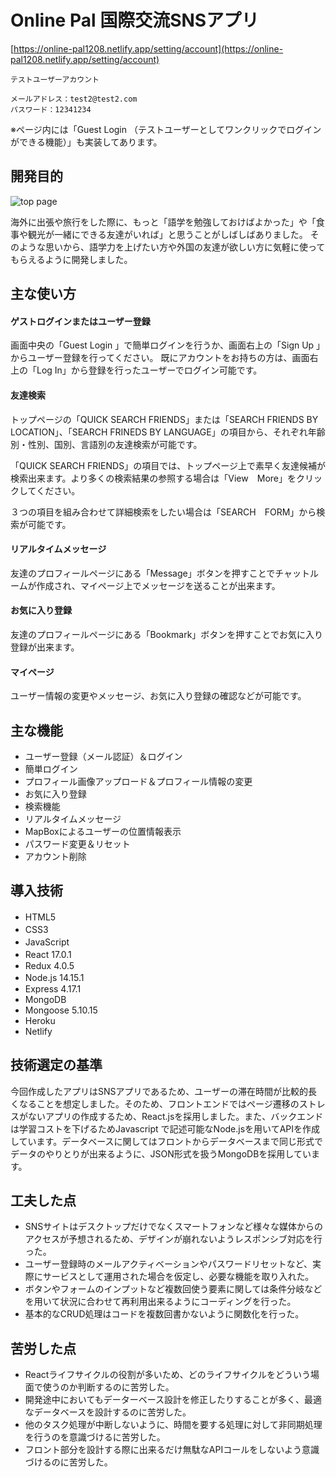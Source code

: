 # Online Pal 国際交流SNSアプリ
[https://online-pal1208.netlify.app/setting/account](https://online-pal1208.netlify.app/setting/account)



```
テストユーザーアカウント

メールアドレス：test2@test2.com
パスワード：12341234
```

※ページ内には「Guest Login （テストユーザーとしてワンクリックでログインができる機能）」も実装してあります。

## 開発目的
![top page](https://github.com/Shunya1208/images/blob/master/%E3%82%B9%E3%82%AF%E3%83%AA%E3%83%BC%E3%83%B3%E3%82%B7%E3%83%A7%E3%83%83%E3%83%88%202020-12-09%2022.21.32.png)

海外に出張や旅行をした際に、もっと「語学を勉強しておけばよかった」や「食事や観光が一緒にできる友達がいれば」と思うことがしばしばありました。
そのような思いから、語学力を上げたい方や外国の友達が欲しい方に気軽に使ってもらえるように開発しました。

## 主な使い方
#### ゲストログインまたはユーザー登録
画面中央の「Guest Login 」で簡単ログインを行うか、画面右上の「Sign Up 」からユーザー登録を行ってください。
既にアカウントをお持ちの方は、画面右上の「Log In」から登録を行ったユーザーでログイン可能です。

#### 友達検索
トップページの「QUICK SEARCH FRIENDS」または「SEARCH FRIENDS BY LOCATION」、「SEARCH FRINEDS BY LANGUAGE」の項目から、それぞれ年齢別・性別、国別、言語別の友達検索が可能です。

「QUICK SEARCH FRIENDS」の項目では、トップページ上で素早く友達候補が検索出来ます。より多くの検索結果の参照する場合は「View　More」をクリックしてください。

３つの項目を組み合わせて詳細検索をしたい場合は「SEARCH　FORM」から検索が可能です。

#### リアルタイムメッセージ
友達のプロフィールページにある「Message」ボタンを押すことでチャットルームが作成され、マイページ上でメッセージを送ることが出来ます。

#### お気に入り登録
友達のプロフィールページにある「Bookmark」ボタンを押すことでお気に入り登録が出来ます。

#### マイページ
ユーザー情報の変更やメッセージ、お気に入り登録の確認などが可能です。

## 主な機能
* ユーザー登録（メール認証）＆ログイン
* 簡単ログイン
* プロフィール画像アップロード＆プロフィール情報の変更
* お気に入り登録
* 検索機能
* リアルタイムメッセージ
* MapBoxによるユーザーの位置情報表示
* パスワード変更＆リセット
* アカウント削除

## 導入技術
* HTML5　
* CSS3　
* JavaScript　
* React 17.0.1　
* Redux 4.0.5
* Node.js 14.15.1　
* Express 4.17.1
* MongoDB
* Mongoose 5.10.15
* Heroku
* Netlify

## 技術選定の基準
今回作成したアプリはSNSアプリであるため、ユーザーの滞在時間が比較的長くなることを想定しました。そのため、フロントエンドではページ遷移のストレスがないアプリの作成するため、React.jsを採用しました。また、バックエンドは学習コストを下げるためJavascript で記述可能なNode.jsを用いてAPIを作成しています。データベースに関してはフロントからデータベースまで同じ形式でデータのやりとりが出来るように、JSON形式を扱うMongoDBを採用しています。

## 工夫した点
* SNSサイトはデスクトップだけでなくスマートフォンなど様々な媒体からのアクセスが予想されるため、デザインが崩れないようレスポンシブ対応を行った。
* ユーザー登録時のメールアクティベーションやパスワードリセットなど、実際にサービスとして運用された場合を仮定し、必要な機能を取り入れた。
* ボタンやフォームのインプットなど複数回使う要素に関しては条件分岐などを用いて状況に合わせて再利用出来るようにコーディングを行った。
* 基本的なCRUD処理はコードを複数回書かないように関数化を行った。

## 苦労した点
* Reactライフサイクルの役割が多いため、どのライフサイクルをどういう場面で使うのか判断するのに苦労した。
* 開発途中においてもデーターベース設計を修正したりすることが多く、最適なデータベースを設計するのに苦労した。
* 他のタスク処理が中断しないように、時間を要する処理に対して非同期処理を行うのを意識づけるに苦労した。
* フロント部分を設計する際に出来るだけ無駄なAPIコールをしないよう意識づけるのに苦労した。
